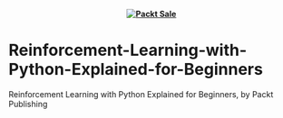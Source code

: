 
<b><p align='center'>[![Packt Sale](https://static.packt-cdn.com/assets/images/packt+events/Improve_UX.png)](https://packt.link/algotradingpython)</p></b> 




# Reinforcement-Learning-with-Python-Explained-for-Beginners
Reinforcement Learning with Python Explained for Beginners, by Packt Publishing
